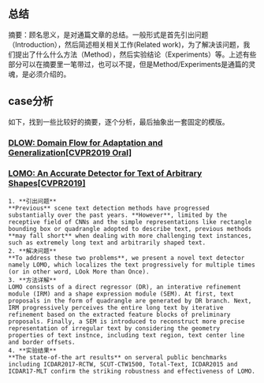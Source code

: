 ## 总结
摘要：顾名思义，是对通篇文章的总结。一般形式是首先引出问题（Introduction），然后简述相关相关工作(Related work)，为了解决该问题，我们提出了什么什么方法（Method），然后实验结论（Experiments）等。上述有些部分可以在摘要里一笔带过，也可以不提，但是Method/Experiments是通篇的灵魂，是必须介绍的。

## case分析

如下，找到一些比较好的摘要，逐个分析，最后抽象出一套固定的模版。

### **[DLOW: Domain Flow for Adaptation and Generalization[CVPR2019 Oral]](https://arxiv.org/pdf/1812.05418.pdf)**
### **[LOMO: An Accurate Detector for Text of Arbitrary Shapes[CVPR2019]](https://arxiv.org/abs/1904.06535)**
    1. **引出问题**  
    **Previous** scene text detection methods have progressed substantially over the past years. **However**, limited by the receptive field of CNNs and the simple representations like rectangle bounding box or quadrangle adopted to describe text, previous methods **may fall short** when dealing with more challenging text instances, such as extremely long text and arbitrarily shaped text.   
    2. **解决问题**  
    **To address these two problems**, we present a novel text detector namely LOMO, which localizes the text progressively for multiple times (or in other word, LOok More than Once).  
    3. **方法详解**  
    LOMO consists of a direct regressor (DR), an interative refinement module (IRM) and a shape expression module (SEM). At first, text proposals in the form of quadrangle are generated by DR branch. Next, IRM progressively perceives the entire long text by iterative refinement based on the extracted feature blocks of preliminary proposals. Finally, a SEM is introduced to reconstruct more precise representation of irregular text by considering the geometry properties of text instnce, including text region, text center line and border offsets.   
    4. **实验结果**  
    **The state-of-the art results** on serveral public benchmarks including ICDAR2017-RCTW, SCUT-CTW1500, Total-Text, ICDAR2015 and ICDAR17-MLT confirm the striking robustness and effectiveness of LOMO.  

